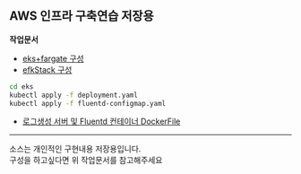 AWS 인프라 구축연습 저장용
--
**작업문서**  
- [eks+fargate 구성](https://github.com/3jin-p/study/blob/master/infra/aws/eks)  
- [efkStack 구성](https://github.com/3jin-p/study/blob/master/infra/aws/efkstack)  

``` bash
cd eks  
kubectl apply -f deployment.yaml
kubectl apply -f fluentd-configmap.yaml
```
- [로그생성 서버 및 Fluentd 컨테이너 DockerFile](https://github.com/3jin-p/sj)  
  
---  
소스는 개인적인 구현내용 저장용입니다.  
구성을 하고싶다면 위 작업문서를 참고해주세요  

